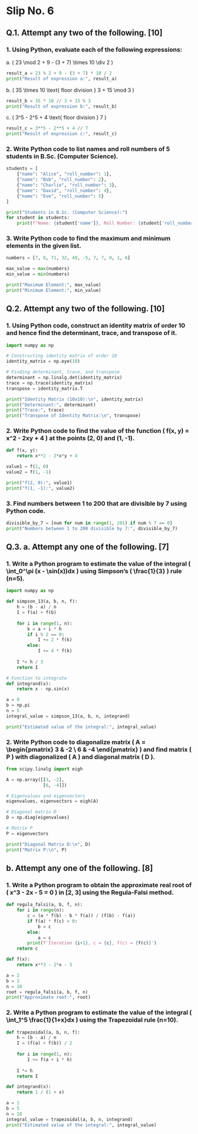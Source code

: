 
# Slip No. 6

## Q.1. Attempt any two of the following. [10]

### 1. Using Python, evaluate each of the following expressions:

a. \( 23 \mod 2 + 9 - (3 + 7) \times 10 \div 2 \)

```python
result_a = 23 % 2 + 9 - (3 + 7) * 10 / 2
print("Result of expression a:", result_a)
```

b. \( 35 \times 10 \text{ floor division } 3 + 15 \mod 3 \)

```python
result_b = 35 * 10 // 3 + 15 % 3
print("Result of expression b:", result_b)
```

c. \( 3^5 - 2^5 + 4 \text{ floor division } 7 \)

```python
result_c = 3**5 - 2**5 + 4 // 7
print("Result of expression c:", result_c)
```

### 2. Write Python code to list names and roll numbers of 5 students in B.Sc. (Computer Science).

```python
students = [
    {"name": "Alice", "roll_number": 1},
    {"name": "Bob", "roll_number": 2},
    {"name": "Charlie", "roll_number": 3},
    {"name": "David", "roll_number": 4},
    {"name": "Eve", "roll_number": 5}
]

print("Students in B.Sc. (Computer Science):")
for student in students:
    print(f"Name: {student['name']}, Roll Number: {student['roll_number']}")
```

### 3. Write Python code to find the maximum and minimum elements in the given list.

```python
numbers = [7, 8, 71, 32, 49, -5, 7, 7, 0, 1, 6]

max_value = max(numbers)
min_value = min(numbers)

print("Maximum Element:", max_value)
print("Minimum Element:", min_value)
```

## Q.2. Attempt any two of the following. [10]

### 1. Using Python code, construct an identity matrix of order 10 and hence find the determinant, trace, and transpose of it.

```python
import numpy as np

# Constructing identity matrix of order 10
identity_matrix = np.eye(10)

# Finding determinant, trace, and transpose
determinant = np.linalg.det(identity_matrix)
trace = np.trace(identity_matrix)
transpose = identity_matrix.T

print("Identity Matrix (10x10):\n", identity_matrix)
print("Determinant:", determinant)
print("Trace:", trace)
print("Transpose of Identity Matrix:\n", transpose)
```

### 2. Write Python code to find the value of the function \( f(x, y) = x^2 - 2xy + 4 \) at the points (2, 0) and (1, -1).

```python
def f(x, y):
    return x**2 - 2*x*y + 4

value1 = f(2, 0)
value2 = f(1, -1)

print("f(2, 0):", value1)
print("f(1, -1):", value2)
```

### 3. Find numbers between 1 to 200 that are divisible by 7 using Python code.

```python
divisible_by_7 = [num for num in range(1, 201) if num % 7 == 0]
print("Numbers between 1 to 200 divisible by 7:", divisible_by_7)
```

## Q.3. a. Attempt any one of the following. [7]

### 1. Write a Python program to estimate the value of the integral \( \int_0^\pi (x - \sin(x))dx \) using Simpson’s \( \frac{1}{3} \) rule (n=5).

```python
import numpy as np

def simpson_13(a, b, n, f):
    h = (b - a) / n
    I = f(a) + f(b)
    
    for i in range(1, n):
        k = a + i * h
        if i % 2 == 0:
            I += 2 * f(k)
        else:
            I += 4 * f(k)
    
    I *= h / 3
    return I

# Function to integrate
def integrand(x):
    return x - np.sin(x)

a = 0
b = np.pi
n = 5
integral_value = simpson_13(a, b, n, integrand)

print("Estimated value of the integral:", integral_value)
```

### 2. Write Python code to diagonalize matrix \( A = \begin{pmatrix} 3 & -2 \\ 6 & -4 \end{pmatrix} \) and find matrix \( P \) with diagonalized \( A \) and diagonal matrix \( D \).

```python
from scipy.linalg import eigh

A = np.array([[3, -2],
              [6, -4]])

# Eigenvalues and eigenvectors
eigenvalues, eigenvectors = eigh(A)

# Diagonal matrix D
D = np.diag(eigenvalues)

# Matrix P
P = eigenvectors

print("Diagonal Matrix D:\n", D)
print("Matrix P:\n", P)
```

## b. Attempt any one of the following. [8]

### 1. Write a Python program to obtain the approximate real root of \( x^3 - 2x - 5 = 0 \) in [2, 3] using the Regula-Falsi method.

```python
def regula_falsi(a, b, f, n):
    for i in range(n):
        c = (a * f(b) - b * f(a)) / (f(b) - f(a))
        if f(a) * f(c) < 0:
            b = c
        else:
            a = c
        print(f'Iteration {i+1}, c = {c}, f(c) = {f(c)}')
    return c

def f(x):
    return x**3 - 2*x - 5

a = 2
b = 3
n = 10
root = regula_falsi(a, b, f, n)
print("Approximate root:", root)
```

### 2. Write a Python program to estimate the value of the integral \( \int_1^5 \frac{1}{1+x}dx \) using the Trapezoidal rule (n=10).

```python
def trapezoidal(a, b, n, f):
    h = (b - a) / n
    I = (f(a) + f(b)) / 2
    
    for i in range(1, n):
        I += f(a + i * h)
    
    I *= h
    return I

def integrand(x):
    return 1 / (1 + x)

a = 1
b = 5
n = 10
integral_value = trapezoidal(a, b, n, integrand)
print("Estimated value of the integral:", integral_value)
```

